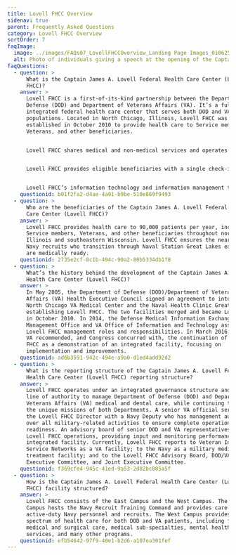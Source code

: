 ```yaml
---
title: Lovell FHCC Overview
sidenav: true
parent: Frequently Asked Questions
category: Lovell FHCC Overview
sortOrder: 7
faqImage:
  image: ../images/FAQs07_LovellFHCCOverview_Landing Page Images_010625_v2-35.png
  alt: Photo of individuals giving a speech at the opening of the Captain James A. Lovell Federal Health Care Center
faqQuestions:
  - question: >
      What is the Captain James A. Lovell Federal Health Care Center (Lovell
      FHCC)?
    answer: >
      Lovell FHCC is a first-of-its-kind partnership between the Department of
      Defense (DOD) and Department of Veterans Affairs (VA). It’s a fully
      integrated federal health care center that serves both DOD and VA patient
      populations. Located in North Chicago, Illinois, Lovell FHCC was
      established in October 2010 to provide health care to Service members,
      Veterans, and other beneficiaries.


      Lovell FHCC shares medical and non-medical services and operates via fully integrated DOD/VA medical personnel and leadership team. Now known as legacy interoperability capabilities, DOD and VA implemented functionalities enabling joint patient registration and orders portability for laboratory results and consultations; one medical staff with single departments; single systems such as human resources, finance, performance measures, workload, and personnel; and one local budget.


      Lovell FHCC provides eligible beneficiaries with a single check-in process and standardized patient care. Lovell FHCC provides a full spectrum of health care for patients, including full medical and surgical care, a large array of medical sub-specialties, a variety of mental health services, a Community Living Center, and many other programs.


      Lovell FHCC’s information technology and information management teams safely interface DOD and VA health information technology systems to support an integrated facility.
    questionid: b01f2fa2-d4ae-4a91-b9be-510e869f9493
  - question: >
      Who are the beneficiaries of the Captain James A. Lovell Federal Health
      Care Center (Lovell FHCC)?
    answer: >
      Lovell FHCC provides health care to 90,000 patients per year, including
      Service members, Veterans, and other beneficiaries throughout northern
      Illinois and southeastern Wisconsin. Lovell FHCC ensures the nearly 50,000
      Navy recruits who transition through Naval Station Great Lakes each year
      are medically ready.
    questionid: 2735e2cf-8c1b-494c-90a2-80b5334db1f8
  - question: >
      What’s the history behind the development of the Captain James A. Lovell
      Health Care Center (Lovell FHCC)?
    answer: >
      In May 2005, the Department of Defense (DOD)/Department of Veterans
      Affairs (VA) Health Executive Council signed an agreement to integrate the
      North Chicago VA Medical Center and the Naval Health Clinic Great Lakes,
      establishing Lovell FHCC. The two facilities merged and became Lovell FHCC
      in October 2010. In 2014, the Defense Medical Information Exchange Program
      Management Office and VA Office of Information and Technology assumed
      Lovell FHCC management roles and responsibilities. In March 2016, DOD and
      VA recommended, and Congress concurred with, the continuation of Lovell
      FHCC as a demonstration of an integrated facility, focusing on
      implementation and improvements.
    questionid: ad6b3591-942c-494e-a9a0-d1ed4add92d2
  - question: >
      What is the reporting structure of the Captain James A. Lovell Federal
      Health Care Center (Lovell FHCC) reporting structure?
    answer: >
      Lovell FHCC operates under an integrated governance structure and a single
      line of authority to manage Department of Defense (DOD) and Department of
      Veterans Affairs (VA) medical and dental care, while continuing to meet
      the unique missions of both Departments. A senior VA official serves as
      the Lovell FHCC Director with a Navy Deputy who has management authority
      over all military-related activities to ensure complete operational
      readiness. An advisory board of senior DOD and VA representatives oversees
      Lovell FHCC operations, providing input and monitoring performance as an
      integrated facility. Currently, Lovell FHCC reports to Veteran Integrated
      Service Networks as a VA facility; to the Navy as a military medical
      treatment facility; and to the Lovell FHCC Advisory Board, DOD/VA Health
      Executive Committee, and Joint Executive Committee.
    questionid: f369cfe4-945c-41ed-9a53-2d82bc085a5f
  - question: >
      How is the Captain James A. Lovell Federal Health Care Center (Lovell
      FHCC) facility structured?
    answer: >
      Lovell FHCC consists of the East Campus and the West Campus. The East
      Campus hosts the Navy Recruit Training Command and provides care to
      active-duty Navy personnel and recruits. The West Campus provides a full
      spectrum of health care for both DOD and VA patients, including full
      medical and surgical care, medical sub-specialties, mental health
      services, and many other programs.
    questionid: efb54642-97f9-40e1-b2d6-a107ea301fef
---
```

